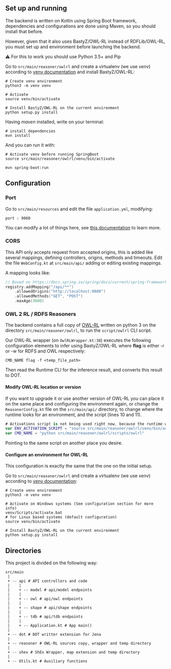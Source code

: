 ## Set up and running
The backend is written on Kotlin using Spring Boot framework, dependencies and
configurations are done using Maven, so you should install that before.

However, given that it also uses BastyZ/OWL-RL instead of RDFLib/OWL-RL, you 
must set up and environment before launching the backend.

⚠ For this to work you should use Python 3.5+ and Pip

Go to `src/main/reasoner/owlrl` and create a virtualenv (we use _venv_) according to
[venv documentation](https://docs.python.org/3/library/venv.html) and install BastyZ/OWL-RL:
```shell script
# Create venv environment
python3 -m venv venv

# Activate
source venv/bin/activate

# Install BastyZ/OWL-RL on the current environment
python setup.py install

```

Having _maven_ installed, write on your terminal:

``` shell script
# install dependencies
mvn install
```

And you can run it with:

``` shell script
# Activate venv before running SpringBoot
source src/main/reasoner/owlrl/venv/bin/activate

mvn spring-boot:run
```

## Configuration
### Port
Go to `src/main/resources` and edit the file `application.yml`, modifying:
``` sh
port : 9060
```

You can modify a lot of things here, see 
[this documentation](https://docs.spring.io/spring-boot/docs/current/reference/html/spring-boot-features.html#boot-features-external-config-yaml)
to learn more.

### CORS
This API only accepts request from accepted origins, this is added like several
mappings, defining controllers, origins, methods and timeouts. Edit the file
`WebConfig.kt` at `src/main/api/` adding or editing existing mappings.

A mapping looks like:
``` Kotlin
// Based on https://docs.spring.io/spring/docs/current/spring-framework-reference/web.html#mvc-cors-global
registry.addMapping("/api/**")
    .allowedOrigins("http://localhost:9080")
    .allowedMethods("GET", "POST")
    .maxAge(3600)
```

### OWL 2 RL / RDFS Reasoners
The backend contains a full copy of
[OWL-RL](https://github.com/BastyZ/OWL-RL)
written on python 3 on the directory `src/main/reasoner/owlrl`, to run the
`script/owlrl` CLI script.

Our OWL-RL wrapper (on `OwlRLWrapper.kt:38`) executes the following configuration 
elements to infer using BastyZ/OWL-RL where **flag** is either -r or -w for RDFS and OWL 
respectively:

```shell script
CMD_NAME flag -f <temp_file_path>
```

Then read the Runtime CLI for the inference result, and converts this result to DOT.

#### Modify OWL-RL location or version

If you want to upgrade it or use another version of OWL-RL you can place it on the
same place and configuring the environment again, or change the
`ReasonerConfig.kt` file on the `src/main/api/` directory, to change where
the runtime looks for an environment, and the script (lines 10 and 11).

``` Kotlin
# Activations script is not being used right now, because the runtime will get a denied access
var ENV_ACTIVATION_SCRIPT = "source src/main/reasoner/owlrl/venv/bin/activate"
var CMD_NAME = "python src/main/reasoner/owlrl/scripts/owlrl"
```

Pointing to the same script on another place you desire.

#### Configure an environment for OWL-RL
This configuration is exactly the same that the one on the initial setup.

Go to `src/main/reasoner/owlrl` and create a virtualenv (we use _venv_) according to
[venv documentation](https://docs.python.org/3/library/venv.html):
```shell script
# Create venv environment
python3 -m venv venv

# Activate on Windows systems (See configuration section for more info)
venv/Scripts/activate.bat
# for Linux based systems (default configuration)
source venv/bin/activate

# Install BastyZ/OWL-RL on the current environment
python setup.py install

```

## Directories
This project is divided on the following way:
```
src/main
 |
 + -- api # API controllers and code
 |    |
 |    + -- model # api/model endpoints
 |    |
 |    + -- owl # api/owl endpoints
 |    |
 |    + -- shape # api/shape endpoints
 |    |
 |    + -- tdb # api/tdb endpoints
 |    |
 |    + -- Application.kt # App main()
 |
 + -- dot # DOT writter extension for Jena
 |
 + -- reasoner # OWL-RL sources copy, wrapper and temp directory
 |
 + -- shex # ShEx Wrapper, map extension and temp directory
 |
 + -- Utils.kt # Auxiliary functions
```


